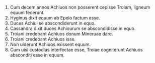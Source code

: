 1. Cum decem annos Achiuos non posserent cepisse Troiam, ligneum equum fecerunt.
2. Hyginus dixit equum ab Epeio factum esse.
3. Duces Achiui se abscondiderunt in equo.
4. Cassandra dixit duces Achiourum se abscondidisse in equo.
5. Troiani credebant Achiuos donum Mineruae dare.
6. Troiani credebant Achiuos isse.
7. Non uiderunt Achiuos exissent equum.
8. Cum uisi custodias interfectae esse, Troiae cogniterunt Achiuos absconditi esse in equum.
